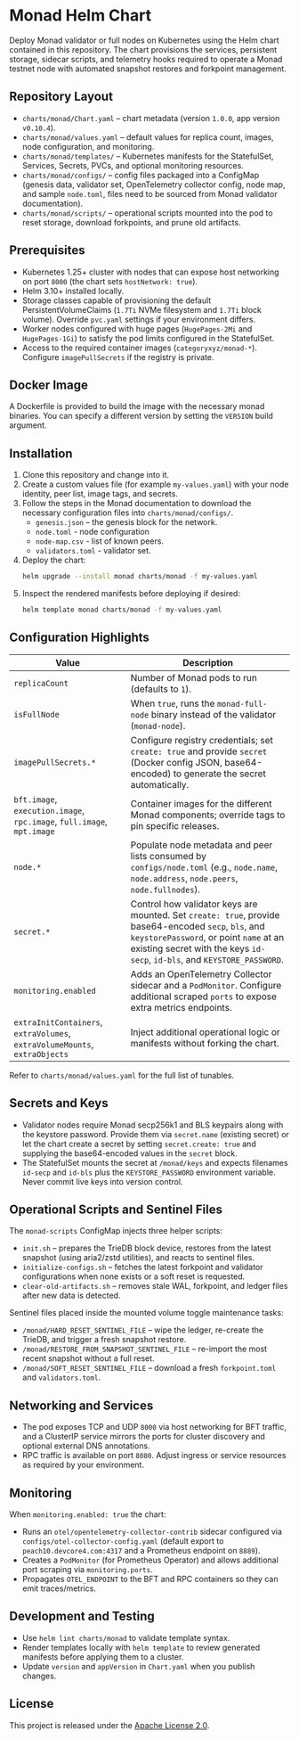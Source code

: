 # Monad Helm Chart

Deploy Monad validator or full nodes on Kubernetes using the Helm chart contained in this repository. The chart provisions the services, persistent storage, sidecar scripts, and telemetry hooks required to operate a Monad testnet node with automated snapshot restores and forkpoint management.

## Repository Layout
- `charts/monad/Chart.yaml` – chart metadata (version `1.0.0`, app version `v0.10.4`).
- `charts/monad/values.yaml` – default values for replica count, images, node configuration, and monitoring.
- `charts/monad/templates/` – Kubernetes manifests for the StatefulSet, Services, Secrets, PVCs, and optional monitoring resources.
- `charts/monad/configs/` – config files packaged into a ConfigMap (genesis data, validator set, OpenTelemetry collector config, node map, and sample `node.toml`, files need to be sourced from Monad validator documentation).
- `charts/monad/scripts/` – operational scripts mounted into the pod to reset storage, download forkpoints, and prune old artifacts.

## Prerequisites
- Kubernetes 1.25+ cluster with nodes that can expose host networking on port `8000` (the chart sets `hostNetwork: true`).
- Helm 3.10+ installed locally.
- Storage classes capable of provisioning the default PersistentVolumeClaims (`1.7Ti` NVMe filesystem and `1.7Ti` block volume). Override `pvc.yaml` settings if your environment differs.
- Worker nodes configured with huge pages (`HugePages-2Mi` and `HugePages-1Gi`) to satisfy the pod limits configured in the StatefulSet.
- Access to the required container images (`categoryxyz/monad-*`). Configure `imagePullSecrets` if the registry is private.

## Docker Image
A Dockerfile is provided to build the image with the necessary monad binaries. You can specify a different version by setting the `VERSION` build argument.

## Installation
1. Clone this repository and change into it.
2. Create a custom values file (for example `my-values.yaml`) with your node identity, peer list, image tags, and secrets.
3. Follow the steps in the Monad documentation to download the necessary configuration files into `charts/monad/configs/`.
    - `genesis.json` – the genesis block for the network.
    - `node.toml` - node configuration
    - `node-map.csv` - list of known peers.
    - `validators.toml` - validator set.
3. Deploy the chart:
   ```bash
   helm upgrade --install monad charts/monad -f my-values.yaml
   ```
4. Inspect the rendered manifests before deploying if desired:
   ```bash
   helm template monad charts/monad -f my-values.yaml
   ```

## Configuration Highlights
| Value | Description |
| ----- | ----------- |
| `replicaCount` | Number of Monad pods to run (defaults to `1`). |
| `isFullNode` | When `true`, runs the `monad-full-node` binary instead of the validator (`monad-node`). |
| `imagePullSecrets.*` | Configure registry credentials; set `create: true` and provide `secret` (Docker config JSON, base64-encoded) to generate the secret automatically. |
| `bft.image`, `execution.image`, `rpc.image`, `full.image`, `mpt.image` | Container images for the different Monad components; override tags to pin specific releases. |
| `node.*` | Populate node metadata and peer lists consumed by `configs/node.toml` (e.g., `node.name`, `node.address`, `node.peers`, `node.fullnodes`). |
| `secret.*` | Control how validator keys are mounted. Set `create: true`, provide base64-encoded `secp`, `bls`, and `keystorePassword`, or point `name` at an existing secret with the keys `id-secp`, `id-bls`, and `KEYSTORE_PASSWORD`. |
| `monitoring.enabled` | Adds an OpenTelemetry Collector sidecar and a `PodMonitor`. Configure additional scraped `ports` to expose extra metrics endpoints. |
| `extraInitContainers`, `extraVolumes`, `extraVolumeMounts`, `extraObjects` | Inject additional operational logic or manifests without forking the chart. |

Refer to `charts/monad/values.yaml` for the full list of tunables.

## Secrets and Keys
- Validator nodes require Monad secp256k1 and BLS keypairs along with the keystore password. Provide them via `secret.name` (existing secret) or let the chart create a secret by setting `secret.create: true` and supplying the base64-encoded values in the `secret` block.
- The StatefulSet mounts the secret at `/monad/keys` and expects filenames `id-secp` and `id-bls` plus the `KEYSTORE_PASSWORD` environment variable. Never commit live keys into version control.

## Operational Scripts and Sentinel Files
The `monad-scripts` ConfigMap injects three helper scripts:
- `init.sh` – prepares the TrieDB block device, restores from the latest snapshot (using aria2/zstd utilities), and reacts to sentinel files.
- `initialize-configs.sh` – fetches the latest forkpoint and validator configurations when none exists or a soft reset is requested.
- `clear-old-artifacts.sh` – removes stale WAL, forkpoint, and ledger files after new data is detected.

Sentinel files placed inside the mounted volume toggle maintenance tasks:
- `/monad/HARD_RESET_SENTINEL_FILE` – wipe the ledger, re-create the TrieDB, and trigger a fresh snapshot restore.
- `/monad/RESTORE_FROM_SNAPSHOT_SENTINEL_FILE` – re-import the most recent snapshot without a full reset.
- `/monad/SOFT_RESET_SENTINEL_FILE` – download a fresh `forkpoint.toml` and `validators.toml`.

## Networking and Services
- The pod exposes TCP and UDP `8000` via host networking for BFT traffic, and a ClusterIP service mirrors the ports for cluster discovery and optional external DNS annotations.
- RPC traffic is available on port `8080`. Adjust ingress or service resources as required by your environment.

## Monitoring
When `monitoring.enabled: true` the chart:
- Runs an `otel/opentelemetry-collector-contrib` sidecar configured via `configs/otel-collector-config.yaml` (default export to `peach10.devcore4.com:4317` and a Prometheus endpoint on `8889`).
- Creates a `PodMonitor` (for Prometheus Operator) and allows additional port scraping via `monitoring.ports`.
- Propagates `OTEL_ENDPOINT` to the BFT and RPC containers so they can emit traces/metrics.

## Development and Testing
- Use `helm lint charts/monad` to validate template syntax.
- Render templates locally with `helm template` to review generated manifests before applying them to a cluster.
- Update `version` and `appVersion` in `Chart.yaml` when you publish changes.

## License
This project is released under the [Apache License 2.0](LICENSE).
